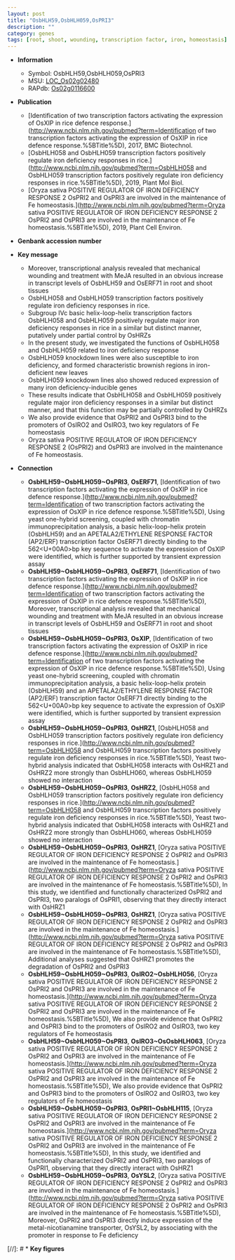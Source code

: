 ```yaml
---
layout: post
title: "OsbHLH59,OsbHLH059,OsPRI3"
description: ""
category: genes
tags: [root, shoot, wounding, transcription factor, iron, homeostasis]
---
```


* **Information**  
    + Symbol: OsbHLH59,OsbHLH059,OsPRI3  
    + MSU: [LOC_Os02g02480](http://rice.plantbiology.msu.edu/cgi-bin/ORF_infopage.cgi?orf=LOC_Os02g02480)  
    + RAPdb: [Os02g0116600](http://rapdb.dna.affrc.go.jp/viewer/gbrowse_details/irgsp1?name=Os02g0116600)  

* **Publication**  
    + [Identification of two transcription factors activating the expression of OsXIP in rice defence response.](http://www.ncbi.nlm.nih.gov/pubmed?term=Identification of two transcription factors activating the expression of OsXIP in rice defence response.%5BTitle%5D), 2017, BMC Biotechnol.
    + [OsbHLH058 and OsbHLH059 transcription factors positively regulate iron deficiency responses in rice.](http://www.ncbi.nlm.nih.gov/pubmed?term=OsbHLH058 and OsbHLH059 transcription factors positively regulate iron deficiency responses in rice.%5BTitle%5D), 2019, Plant Mol Biol.
    + [Oryza sativa POSITIVE REGULATOR OF IRON DEFICIENCY RESPONSE 2 OsPRI2 and OsPRI3 are involved in the maintenance of Fe homeostasis.](http://www.ncbi.nlm.nih.gov/pubmed?term=Oryza sativa POSITIVE REGULATOR OF IRON DEFICIENCY RESPONSE 2 OsPRI2 and OsPRI3 are involved in the maintenance of Fe homeostasis.%5BTitle%5D), 2019, Plant Cell Environ.

* **Genbank accession number**  

* **Key message**  
    + Moreover, transcriptional analysis revealed that mechanical wounding and treatment with MeJA resulted in an obvious increase in transcript levels of OsbHLH59 and OsERF71 in root and shoot tissues
    + OsbHLH058 and OsbHLH059 transcription factors positively regulate iron deficiency responses in rice.
    + Subgroup IVc basic helix-loop-helix transcription factors OsbHLH058 and OsbHLH059 positively regulate major iron deficiency responses in rice in a similar but distinct manner, putatively under partial control by OsHRZs
    + In the present study, we investigated the functions of OsbHLH058 and OsbHLH059 related to iron deficiency response
    + OsbHLH059 knockdown lines were also susceptible to iron deficiency, and formed characteristic brownish regions in iron-deficient new leaves
    + OsbHLH059 knockdown lines also showed reduced expression of many iron deficiency-inducible genes
    + These results indicate that OsbHLH058 and OsbHLH059 positively regulate major iron deficiency responses in a similar but distinct manner, and that this function may be partially controlled by OsHRZs
    + We also provide evidence that OsPRI2 and OsPRI3 bind to the promoters of OsIRO2 and OsIRO3, two key regulators of Fe homeostasis
    + Oryza sativa POSITIVE REGULATOR OF IRON DEFICIENCY RESPONSE 2 (OsPRI2) and OsPRI3 are involved in the maintenance of Fe homeostasis.

* **Connection**  
    + __OsbHLH59~OsbHLH059~OsPRI3__, __OsERF71__, [Identification of two transcription factors activating the expression of OsXIP in rice defence response.](http://www.ncbi.nlm.nih.gov/pubmed?term=Identification of two transcription factors activating the expression of OsXIP in rice defence response.%5BTitle%5D),  Using yeast one-hybrid screening, coupled with chromatin immunoprecipitation analysis, a basic helix-loop-helix protein (OsbHLH59) and an APETALA2/ETHYLENE RESPONSE FACTOR (AP2/ERF) transcription factor OsERF71 directly binding to the 562<U+00A0>bp key sequence to activate the expression of OsXIP were identified, which is further supported by transient expression assay
    + __OsbHLH59~OsbHLH059~OsPRI3__, __OsERF71__, [Identification of two transcription factors activating the expression of OsXIP in rice defence response.](http://www.ncbi.nlm.nih.gov/pubmed?term=Identification of two transcription factors activating the expression of OsXIP in rice defence response.%5BTitle%5D),  Moreover, transcriptional analysis revealed that mechanical wounding and treatment with MeJA resulted in an obvious increase in transcript levels of OsbHLH59 and OsERF71 in root and shoot tissues
    + __OsbHLH59~OsbHLH059~OsPRI3__, __OsXIP__, [Identification of two transcription factors activating the expression of OsXIP in rice defence response.](http://www.ncbi.nlm.nih.gov/pubmed?term=Identification of two transcription factors activating the expression of OsXIP in rice defence response.%5BTitle%5D),  Using yeast one-hybrid screening, coupled with chromatin immunoprecipitation analysis, a basic helix-loop-helix protein (OsbHLH59) and an APETALA2/ETHYLENE RESPONSE FACTOR (AP2/ERF) transcription factor OsERF71 directly binding to the 562<U+00A0>bp key sequence to activate the expression of OsXIP were identified, which is further supported by transient expression assay
    + __OsbHLH59~OsbHLH059~OsPRI3__, __OsHRZ1__, [OsbHLH058 and OsbHLH059 transcription factors positively regulate iron deficiency responses in rice.](http://www.ncbi.nlm.nih.gov/pubmed?term=OsbHLH058 and OsbHLH059 transcription factors positively regulate iron deficiency responses in rice.%5BTitle%5D),  Yeast two-hybrid analysis indicated that OsbHLH058 interacts with OsHRZ1 and OsHRZ2 more strongly than OsbHLH060, whereas OsbHLH059 showed no interaction
    + __OsbHLH59~OsbHLH059~OsPRI3__, __OsHRZ2__, [OsbHLH058 and OsbHLH059 transcription factors positively regulate iron deficiency responses in rice.](http://www.ncbi.nlm.nih.gov/pubmed?term=OsbHLH058 and OsbHLH059 transcription factors positively regulate iron deficiency responses in rice.%5BTitle%5D),  Yeast two-hybrid analysis indicated that OsbHLH058 interacts with OsHRZ1 and OsHRZ2 more strongly than OsbHLH060, whereas OsbHLH059 showed no interaction
    + __OsbHLH59~OsbHLH059~OsPRI3__, __OsHRZ1__, [Oryza sativa POSITIVE REGULATOR OF IRON DEFICIENCY RESPONSE 2 OsPRI2 and OsPRI3 are involved in the maintenance of Fe homeostasis.](http://www.ncbi.nlm.nih.gov/pubmed?term=Oryza sativa POSITIVE REGULATOR OF IRON DEFICIENCY RESPONSE 2 OsPRI2 and OsPRI3 are involved in the maintenance of Fe homeostasis.%5BTitle%5D),  In this study, we identified and functionally characterized OsPRI2 and OsPRI3, two paralogs of OsPRI1, observing that they directly interact with OsHRZ1
    + __OsbHLH59~OsbHLH059~OsPRI3__, __OsHRZ1__, [Oryza sativa POSITIVE REGULATOR OF IRON DEFICIENCY RESPONSE 2 OsPRI2 and OsPRI3 are involved in the maintenance of Fe homeostasis.](http://www.ncbi.nlm.nih.gov/pubmed?term=Oryza sativa POSITIVE REGULATOR OF IRON DEFICIENCY RESPONSE 2 OsPRI2 and OsPRI3 are involved in the maintenance of Fe homeostasis.%5BTitle%5D),  Additional analyses suggested that OsHRZ1 promotes the degradation of OsPRI2 and OsPRI3
    + __OsbHLH59~OsbHLH059~OsPRI3__, __OsIRO2~OsbHLH056__, [Oryza sativa POSITIVE REGULATOR OF IRON DEFICIENCY RESPONSE 2 OsPRI2 and OsPRI3 are involved in the maintenance of Fe homeostasis.](http://www.ncbi.nlm.nih.gov/pubmed?term=Oryza sativa POSITIVE REGULATOR OF IRON DEFICIENCY RESPONSE 2 OsPRI2 and OsPRI3 are involved in the maintenance of Fe homeostasis.%5BTitle%5D),  We also provide evidence that OsPRI2 and OsPRI3 bind to the promoters of OsIRO2 and OsIRO3, two key regulators of Fe homeostasis
    + __OsbHLH59~OsbHLH059~OsPRI3__, __OsIRO3~OsOsbHLH063__, [Oryza sativa POSITIVE REGULATOR OF IRON DEFICIENCY RESPONSE 2 OsPRI2 and OsPRI3 are involved in the maintenance of Fe homeostasis.](http://www.ncbi.nlm.nih.gov/pubmed?term=Oryza sativa POSITIVE REGULATOR OF IRON DEFICIENCY RESPONSE 2 OsPRI2 and OsPRI3 are involved in the maintenance of Fe homeostasis.%5BTitle%5D),  We also provide evidence that OsPRI2 and OsPRI3 bind to the promoters of OsIRO2 and OsIRO3, two key regulators of Fe homeostasis
    + __OsbHLH59~OsbHLH059~OsPRI3__, __OsPRI1~OsbHLH115__, [Oryza sativa POSITIVE REGULATOR OF IRON DEFICIENCY RESPONSE 2 OsPRI2 and OsPRI3 are involved in the maintenance of Fe homeostasis.](http://www.ncbi.nlm.nih.gov/pubmed?term=Oryza sativa POSITIVE REGULATOR OF IRON DEFICIENCY RESPONSE 2 OsPRI2 and OsPRI3 are involved in the maintenance of Fe homeostasis.%5BTitle%5D),  In this study, we identified and functionally characterized OsPRI2 and OsPRI3, two paralogs of OsPRI1, observing that they directly interact with OsHRZ1
    + __OsbHLH59~OsbHLH059~OsPRI3__, __OsYSL2__, [Oryza sativa POSITIVE REGULATOR OF IRON DEFICIENCY RESPONSE 2 OsPRI2 and OsPRI3 are involved in the maintenance of Fe homeostasis.](http://www.ncbi.nlm.nih.gov/pubmed?term=Oryza sativa POSITIVE REGULATOR OF IRON DEFICIENCY RESPONSE 2 OsPRI2 and OsPRI3 are involved in the maintenance of Fe homeostasis.%5BTitle%5D),  Moreover, OsPRI2 and OsPRI3 directly induce expression of the metal-nicotianamine transporter, OsYSL2, by associating with the promoter in response to Fe deficiency

[//]: # * **Key figures**  


